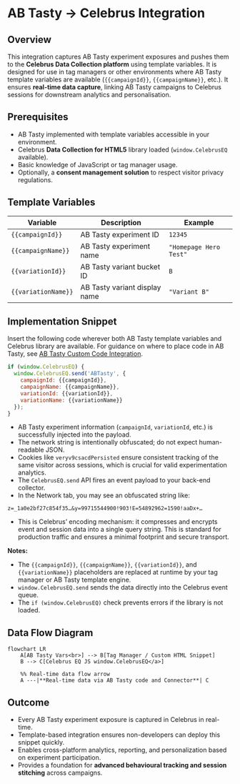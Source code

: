 # AB Tasty → Celebrus Integration
## Overview

This integration captures AB Tasty experiment exposures and pushes them to the **Celebrus Data Collection platform** using template variables. It is designed for use in tag managers or other environments where AB Tasty template variables are available (`{{campaignId}}`, `{{campaignName}}`, etc.). It ensures **real-time data capture**, linking AB Tasty campaigns to Celebrus sessions for downstream analytics and personalisation.



## Prerequisites

- AB Tasty implemented with template variables accessible in your environment.  
- Celebrus **Data Collection for HTML5** library loaded (`window.CelebrusEQ` available).  
- Basic knowledge of JavaScript or tag manager usage.  
- Optionally, a **consent management solution** to respect visitor privacy regulations.



## Template Variables

| Variable          | Description                           | Example                          |
|------------------|---------------------------------------|----------------------------------|
| `{{campaignId}}`    | AB Tasty experiment ID                | `12345`                          |
| `{{campaignName}}`  | AB Tasty experiment name              | `"Homepage Hero Test"`          |
| `{{variationId}}`   | AB Tasty variant bucket ID            | `B`                              |
| `{{variationName}}` | AB Tasty variant display name         | `"Variant B"`                   |



## Implementation Snippet

Insert the following code wherever both AB Tasty template variables and Celebrus library are available. For guidance on where to place code in AB Tasty, see [AB Tasty Custom Code Integration](https://help.abtasty.com/hc/en-us/articles/360013092839-Custom-JavaScript-in-your-campaigns).

```javascript
if (window.CelebrusEQ) {
  window.CelebrusEQ.send('ABTasty', {
    campaignId: {{campaignId}},
    campaignName: {{campaignName}},
    variationId: {{variationId}},
    variationName: {{variationName}}
  });
}
```
- AB Tasty experiment information (`campaignId`, `variationId`, etc.) is successfully injected into the payload.
- The network string is intentionally obfuscated; do not expect human-readable JSON.
- Cookies like `veryv9csacdPersisted` ensure consistent tracking of the same visitor across sessions, which is crucial for valid experimentation analytics.
- The `CelebrusEQ.send` API fires an event payload to your back-end collector.
- In the Network tab, you may see an obfuscated string like:

```
z=_1a0e2bf27c854f35…&y=99715544900!903!E=54892962=1590!aaDx+…
```

- This is Celebrus’ encoding mechanism: it compresses and encrypts event and session data into a single query string. This is standard for production traffic and ensures a minimal footprint and secure transport.

**Notes:**

- The `{{campaignId}}`, `{{campaignName}}`, `{{variationId}}`, and `{{variationName}}` placeholders are replaced at runtime by your tag manager or AB Tasty template engine.  
- `window.CelebrusEQ.send` sends the data directly into the Celebrus event queue.  
- The `if (window.CelebrusEQ)` check prevents errors if the library is not loaded.



## Data Flow Diagram

```mermaid
flowchart LR
    A[AB Tasty Vars<br>] --> B[Tag Manager / Custom HTML Snippet]
    B --> C[Celebrus EQ JS window.CelebrusEQ</a>]

    %% Real-time data flow arrow
    A ---|**Real-time data via AB Tasty code and Connector**| C
```



## Outcome

- Every AB Tasty experiment exposure is captured in Celebrus in real-time.  
- Template-based integration ensures non-developers can deploy this snippet quickly.  
- Enables cross-platform analytics, reporting, and personalization based on experiment participation.  
- Provides a foundation for **advanced behavioural tracking and session stitching** across campaigns.
